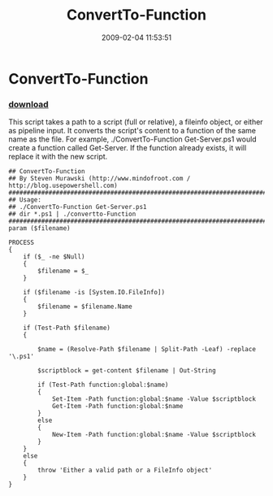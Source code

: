 ﻿---
pid:            849
parent:         0
children:       
poster:         Steven Murawski
title:          ConvertTo-Function
date:           2009-02-04 11:53:51
description:    This script takes a path to a script (full or relative), a fileinfo object, or either as pipeline input.  It converts the script's content to a function of the same name as the file.  For example, ./ConvertTo-Function Get-Server.ps1 would create a function called Get-Server.  If the function already exists, it will replace it with the new script.
format:         posh
---

# ConvertTo-Function

### [download](849.ps1)  

This script takes a path to a script (full or relative), a fileinfo object, or either as pipeline input.  It converts the script's content to a function of the same name as the file.  For example, ./ConvertTo-Function Get-Server.ps1 would create a function called Get-Server.  If the function already exists, it will replace it with the new script.

```posh
## ConvertTo-Function
## By Steven Murawski (http://www.mindofroot.com / http://blog.usepowershell.com)
###################################################################################################
## Usage:
## ./ConvertTo-Function Get-Server.ps1 
## dir *.ps1 | ./convertto-Function
###################################################################################################
param ($filename)

PROCESS
{
	if ($_ -ne $Null)
	{
		$filename = $_
	}
	
	if ($filename -is [System.IO.FileInfo])
	{
		$filename = $filename.Name
	}
	
	if (Test-Path $filename) 
	{	
		
		$name = (Resolve-Path $filename | Split-Path -Leaf) -replace '\.ps1'	
		
		$scriptblock = get-content $filename | Out-String
		
		if (Test-Path function:global:$name)
		{
			Set-Item -Path function:global:$name -Value $scriptblock 
			Get-Item -Path function:global:$name
		}
		else
		{
			New-Item -Path function:global:$name -Value $scriptblock
		}
	}
	else 
	{
		throw 'Either a valid path or a FileInfo object'
	}
}
```

